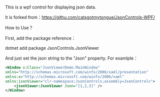 

This is a wpf control for displaying json data.

It is forked from：https://githu.com/catsgotmytongue/JsonControls-WPF/

How to Use？

First, add the package reference：

dotnet add package JsonControls.JsonViewer

And just set the json string to the "Json" property. For examlple：

```xml
<Window x:Class="JsonViewerDemo.MainWindow"
xmlns="http://schemas.microsoft.com/winfx/2006/xaml/presentation"
xmlns:x="http://schemas.microsoft.com/winfx/2006/xaml"
xmlns:jsonViewer="clr-namespace:JsonControls;assembly=JsonControls">
	<jsonViewer:JsonViewer Json="[1,2,3]" />
</Window>
```
